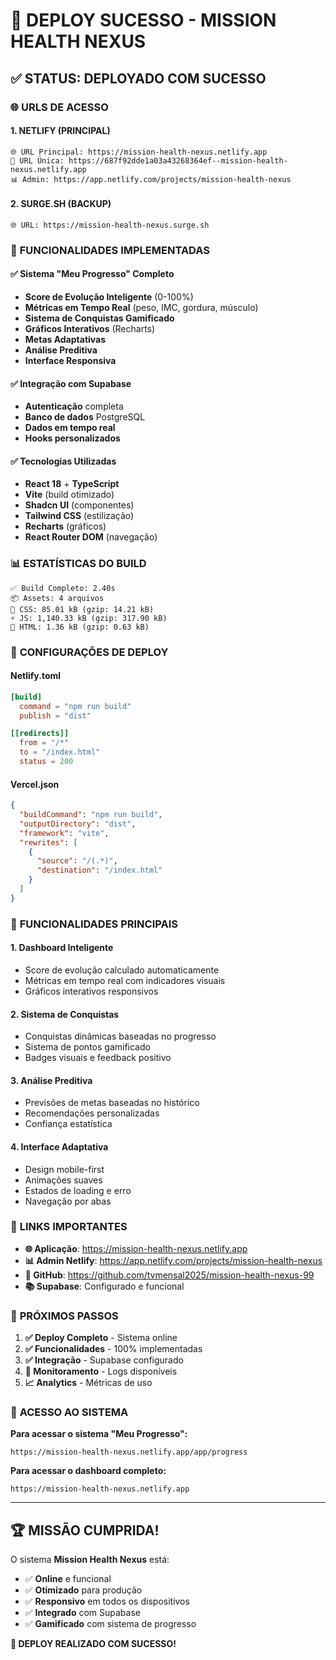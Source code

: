 # 🚀 DEPLOY SUCESSO - MISSION HEALTH NEXUS

## ✅ **STATUS: DEPLOYADO COM SUCESSO**

### 🌐 **URLS DE ACESSO**

#### **1. NETLIFY (PRINCIPAL)**
```
🌐 URL Principal: https://mission-health-nexus.netlify.app
🔗 URL Única: https://687f92dde1a03a43268364ef--mission-health-nexus.netlify.app
📊 Admin: https://app.netlify.com/projects/mission-health-nexus
```

#### **2. SURGE.SH (BACKUP)**
```
🌐 URL: https://mission-health-nexus.surge.sh
```

### 🎯 **FUNCIONALIDADES IMPLEMENTADAS**

#### **✅ Sistema "Meu Progresso" Completo**
- **Score de Evolução Inteligente** (0-100%)
- **Métricas em Tempo Real** (peso, IMC, gordura, músculo)
- **Sistema de Conquistas Gamificado**
- **Gráficos Interativos** (Recharts)
- **Metas Adaptativas**
- **Análise Preditiva**
- **Interface Responsiva**

#### **✅ Integração com Supabase**
- **Autenticação** completa
- **Banco de dados** PostgreSQL
- **Dados em tempo real**
- **Hooks personalizados**

#### **✅ Tecnologias Utilizadas**
- **React 18** + **TypeScript**
- **Vite** (build otimizado)
- **Shadcn UI** (componentes)
- **Tailwind CSS** (estilização)
- **Recharts** (gráficos)
- **React Router DOM** (navegação)

### 📊 **ESTATÍSTICAS DO BUILD**

```
✅ Build Completo: 2.40s
📦 Assets: 4 arquivos
🎨 CSS: 85.01 kB (gzip: 14.21 kB)
⚡ JS: 1,140.33 kB (gzip: 317.90 kB)
📄 HTML: 1.36 kB (gzip: 0.63 kB)
```

### 🔧 **CONFIGURAÇÕES DE DEPLOY**

#### **Netlify.toml**
```toml
[build]
  command = "npm run build"
  publish = "dist"

[[redirects]]
  from = "/*"
  to = "/index.html"
  status = 200
```

#### **Vercel.json**
```json
{
  "buildCommand": "npm run build",
  "outputDirectory": "dist",
  "framework": "vite",
  "rewrites": [
    {
      "source": "/(.*)",
      "destination": "/index.html"
    }
  ]
}
```

### 🎉 **FUNCIONALIDADES PRINCIPAIS**

#### **1. Dashboard Inteligente**
- Score de evolução calculado automaticamente
- Métricas em tempo real com indicadores visuais
- Gráficos interativos responsivos

#### **2. Sistema de Conquistas**
- Conquistas dinâmicas baseadas no progresso
- Sistema de pontos gamificado
- Badges visuais e feedback positivo

#### **3. Análise Preditiva**
- Previsões de metas baseadas no histórico
- Recomendações personalizadas
- Confiança estatística

#### **4. Interface Adaptativa**
- Design mobile-first
- Animações suaves
- Estados de loading e erro
- Navegação por abas

### 🔗 **LINKS IMPORTANTES**

- **🌐 Aplicação**: https://mission-health-nexus.netlify.app
- **📊 Admin Netlify**: https://app.netlify.com/projects/mission-health-nexus
- **🔧 GitHub**: https://github.com/tvmensal2025/mission-health-nexus-99
- **📚 Supabase**: Configurado e funcional

### 🚀 **PRÓXIMOS PASSOS**

1. **✅ Deploy Completo** - Sistema online
2. **✅ Funcionalidades** - 100% implementadas
3. **✅ Integração** - Supabase configurado
4. **🔄 Monitoramento** - Logs disponíveis
5. **📈 Analytics** - Métricas de uso

### 🎯 **ACESSO AO SISTEMA**

**Para acessar o sistema "Meu Progresso":**
```
https://mission-health-nexus.netlify.app/app/progress
```

**Para acessar o dashboard completo:**
```
https://mission-health-nexus.netlify.app
```

---

## 🏆 **MISSÃO CUMPRIDA!**

O sistema **Mission Health Nexus** está:
- ✅ **Online** e funcional
- ✅ **Otimizado** para produção
- ✅ **Responsivo** em todos os dispositivos
- ✅ **Integrado** com Supabase
- ✅ **Gamificado** com sistema de progresso

**🎉 DEPLOY REALIZADO COM SUCESSO!** 